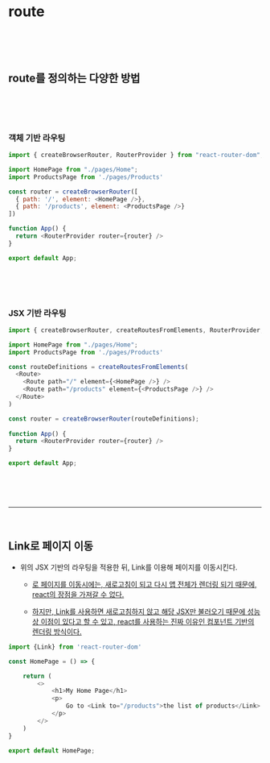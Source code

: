 # route



<br>
<br>
<br>

## route를 정의하는 다양한 방법

<br>
<br>
<br>

### 객체 기반 라우팅

```js
import { createBrowserRouter, RouterProvider } from "react-router-dom";

import HomePage from "./pages/Home"; 
import ProductsPage from './pages/Products'

const router = createBrowserRouter([
  { path: '/', element: <HomePage />},
  { path: '/products', element: <ProductsPage />}
])

function App() {
  return <RouterProvider router={router} />
}

export default App;
```

<br>
<br>
<br>


### JSX 기반 라우팅

```js
import { createBrowserRouter, createRoutesFromElements, RouterProvider, Route } from "react-router-dom";

import HomePage from "./pages/Home"; 
import ProductsPage from './pages/Products'

const routeDefinitions = createRoutesFromElements(
  <Route>
    <Route path="/" element={<HomePage />} />
    <Route path="/products" element={<ProductsPage />} />
  </Route>
)

const router = createBrowserRouter(routeDefinitions);
 
function App() {
  return <RouterProvider router={router} />
}

export default App;

```

<br>
<br>
<br>
<hr>
<br>


## Link로 페이지 이동

* 위의 JSX 기반의 라우팅을 적용한 뒤, Link를 이용해 페이지를 이동시킨다.
    - <a href="">로 페이지를 이동시에는, 새로고침이 되고 다시 앱 전체가 렌더링 되기 때문에, react의 장점을 가져갈 수 없다.

    - 하지만, Link를 사용하면 새로고침하지 않고 해당 JSX만 불러오기 때문에 성능상 이점이 있다고 할 수 있고, react를 사용하는 진짜 이유인 컴포넌트 기반의 렌더링 방식이다.

```js
import {Link} from 'react-router-dom'

const HomePage = () => {

    return (
        <>
            <h1>My Home Page</h1>
            <p>
                Go to <Link to="/products">the list of products</Link>
            </p>
        </>
    )
}

export default HomePage;
```



